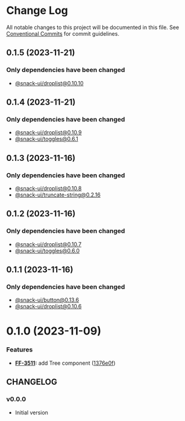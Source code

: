 # Change Log

All notable changes to this project will be documented in this file.
See [Conventional Commits](https://conventionalcommits.org) for commit guidelines.

## 0.1.5 (2023-11-21)

### Only dependencies have been changed
* [@snack-ui/droplist@0.10.10](https://git.sbercloud.tech/sbercloud-ui/tokens-design-system/snack-uikit/-/blob/master/packages/droplist/CHANGELOG.md)





## 0.1.4 (2023-11-21)

### Only dependencies have been changed
* [@snack-ui/droplist@0.10.9](https://git.sbercloud.tech/sbercloud-ui/tokens-design-system/snack-uikit/-/blob/master/packages/droplist/CHANGELOG.md)
* [@snack-ui/toggles@0.6.1](https://git.sbercloud.tech/sbercloud-ui/tokens-design-system/snack-uikit/-/blob/master/packages/toggles/CHANGELOG.md)





## 0.1.3 (2023-11-16)

### Only dependencies have been changed
* [@snack-ui/droplist@0.10.8](https://git.sbercloud.tech/sbercloud-ui/tokens-design-system/snack-uikit/-/blob/master/packages/droplist/CHANGELOG.md)
* [@snack-ui/truncate-string@0.2.16](https://git.sbercloud.tech/sbercloud-ui/tokens-design-system/snack-uikit/-/blob/master/packages/truncate-string/CHANGELOG.md)





## 0.1.2 (2023-11-16)

### Only dependencies have been changed
* [@snack-ui/droplist@0.10.7](https://git.sbercloud.tech/sbercloud-ui/tokens-design-system/snack-uikit/-/blob/master/packages/droplist/CHANGELOG.md)
* [@snack-ui/toggles@0.6.0](https://git.sbercloud.tech/sbercloud-ui/tokens-design-system/snack-uikit/-/blob/master/packages/toggles/CHANGELOG.md)





## 0.1.1 (2023-11-16)

### Only dependencies have been changed
* [@snack-ui/button@0.13.6](https://git.sbercloud.tech/sbercloud-ui/tokens-design-system/snack-uikit/-/blob/master/packages/button/CHANGELOG.md)
* [@snack-ui/droplist@0.10.6](https://git.sbercloud.tech/sbercloud-ui/tokens-design-system/snack-uikit/-/blob/master/packages/droplist/CHANGELOG.md)





# 0.1.0 (2023-11-09)


### Features

* **[FF-3511](https://jira.sbercloud.tech/browse/FF-3511):** add Tree component ([1376e0f](https://git.sbercloud.tech/sbercloud-ui/tokens-design-system/snack-uikit/commits/1376e0ff6f5d2cc367dd41d3ea23da6b68981c4a))





## CHANGELOG

### v0.0.0

- Initial version
